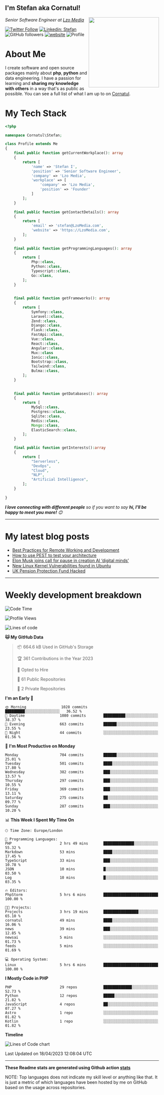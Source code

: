 <h2>I'm Stefan aka Cornatul! </h2>
<img align='right' src="https://i.giphy.com/media/YePKU8cVoIF3afvi8s/giphy.webp" width="230">
<p><em>Senior Software Engineer at <a href="https:/lzomedia.com/">Lzo Media
</a>
</em></p>

[![Twitter Follow](https://img.shields.io/twitter/follow/cornatul?label=Follow)](https://twitter.com/intent/follow?screen_name=cornatul)
[![Linkedin: Stefan](https://img.shields.io/badge/cornatul-blue?style=flat-square&logo=Linkedin&logoColor=white&link=https://www.linkedin.com/in/cornatul/)](https://www.linkedin.com/in/cornatul/)
![GitHub followers](https://img.shields.io/github/followers/cornatul?label=Follow&style=social)
[![website](https://img.shields.io/badge/Website-46a2f1.svg?&style=flat-square&logo=Google-Chrome&logoColor=white&link=https://cornatul.com/)](https://cornatul.com/)
![Profile](https://visitor-badge.glitch.me/badge?page_id=cornatul.cornatul)



# About Me
I create software and open source packages mainly about **php**, **python** and data engineering. 
I have a passion for learning and **sharing my knowledge with others** in a way that's as public as possible. 
You can see a full list of what I am up to on [Cornatul](https://lzomedia.com).


# My Tech Stack

```php
<?php

namespace Cornatul\Stefan;

class Profile extends Me
{
    final public function getCurrentWorkplace(): array
    {
        return [
            'name' => 'Stefan I',
            'position' => 'Senior Software Engineer',
            'company' => 'Lzo Media',
            'workplace' => [
                'company' => 'Lzo Media',
                'position' => 'Founder'         
            ]
        ];
    }
    
    final public function getContactDetails(): array
    {
        return [
            'email' => 'stefan@LzoMedia.com',
            'website' => 'https://LzoMedia.com',
        ];
    }
    
    final public function getProgrammingLanguages(): array
    {
        return [
            Php::class,
            Python::class,
            Typescript::class,
            Go::class,
        ];
    }
    
    
    final public function getFrameworks(): array
    {
        return [
            Symfony::class,
            Laravel::class,
            Zend::class,
            Django::class,
            Flask::class,
            FastApi::class,
            Vue::class,
            React::class,
            Angular::class,
            Mux::class
            Ionic::class,
            Bootstrap::class,
            Tailwind::class,
            Bulma::class,
        ];
    }
    
    
    final public function getDatabases(): array
    {
        return [
            MySql::class,
            Postgres::class,
            Sqlite::class,
            Redis::class,
            Mongo::class,
            ElasticSearch::class,
        ];
    }

    final public function getInterests():array
    {
        return [
            "Serverless",
            "DevOps",
            "Cloud",
            "NLP",
            "Artificial Intelligence",
        ];
    }
   
}
```
 <em><b>I love connecting with different people</b> so if you want to say <b>hi, I'll be happy to meet you more!</b> 😊</em>

---
# My latest blog posts
<!-- BLOG-POST-LIST:START -->
- [Best Practices for Remote Working and Development](https://lzomedia.com/best-practices-for-remote-working-and-development/)
- [How to use PEST to test your architecture](https://lzomedia.com/how-to-use-pest-to-test-your-architecture/)
- [Elon Musk joins call for pause in creation  AI ‘digital minds’](https://lzomedia.com/elon-musk-joins-call-for-pause-in-creation-ai-digital-minds/)
- [New Linux Kernel Vulnerabilities found in Ubuntu](https://lzomedia.com/linux-kernel-vulnerabilities-in-ubuntu/)
- [UK Pension Protection Fund Hacked](https://lzomedia.com/uk-pension-protection-fund-hacked/)
<!-- BLOG-POST-LIST:END -->

---
# Weekly development breakdown
<!--START_SECTION:waka-->
![Code Time](http://img.shields.io/badge/Code%20Time-145%20hrs%2058%20mins-blue)

![Profile Views](http://img.shields.io/badge/Profile%20Views-1-blue)

![Lines of code](https://img.shields.io/badge/From%20Hello%20World%20I%27ve%20Written-16.8%20million%20lines%20of%20code-blue)

**🐱 My GitHub Data** 

> 📦 664.6 kB Used in GitHub's Storage 
 > 
> 🏆 361 Contributions in the Year 2023
 > 
> 💼 Opted to Hire
 > 
> 📜 61 Public Repositories 
 > 
> 🔑 2 Private Repositories 
 > 
**I'm an Early 🐤** 

```text
🌞 Morning                1028 commits        █████████░░░░░░░░░░░░░░░░   36.52 % 
🌆 Daytime                1080 commits        ██████████░░░░░░░░░░░░░░░   38.37 % 
🌃 Evening                663 commits         ██████░░░░░░░░░░░░░░░░░░░   23.55 % 
🌙 Night                  44 commits          ░░░░░░░░░░░░░░░░░░░░░░░░░   01.56 % 
```
📅 **I'm Most Productive on Monday** 

```text
Monday                   704 commits         ██████░░░░░░░░░░░░░░░░░░░   25.01 % 
Tuesday                  501 commits         ████░░░░░░░░░░░░░░░░░░░░░   17.80 % 
Wednesday                382 commits         ███░░░░░░░░░░░░░░░░░░░░░░   13.57 % 
Thursday                 297 commits         ███░░░░░░░░░░░░░░░░░░░░░░   10.55 % 
Friday                   369 commits         ███░░░░░░░░░░░░░░░░░░░░░░   13.11 % 
Saturday                 275 commits         ██░░░░░░░░░░░░░░░░░░░░░░░   09.77 % 
Sunday                   287 commits         ███░░░░░░░░░░░░░░░░░░░░░░   10.20 % 
```


📊 **This Week I Spent My Time On** 

```text
🕑︎ Time Zone: Europe/London

💬 Programming Languages: 
PHP                      2 hrs 49 mins       ██████████████░░░░░░░░░░░   55.32 % 
Markdown                 53 mins             ████░░░░░░░░░░░░░░░░░░░░░   17.45 % 
TypeScript               33 mins             ███░░░░░░░░░░░░░░░░░░░░░░   10.78 % 
JSON                     10 mins             █░░░░░░░░░░░░░░░░░░░░░░░░   03.50 % 
Log                      10 mins             █░░░░░░░░░░░░░░░░░░░░░░░░   03.35 % 

🔥 Editors: 
PhpStorm                 5 hrs 6 mins        █████████████████████████   100.00 % 

🐱‍💻 Projects: 
Projects                 3 hrs 19 mins       ████████████████░░░░░░░░░   65.10 % 
cornatul                 49 mins             ████░░░░░░░░░░░░░░░░░░░░░   16.06 % 
news                     39 mins             ███░░░░░░░░░░░░░░░░░░░░░░   12.85 % 
newsai                   5 mins              ░░░░░░░░░░░░░░░░░░░░░░░░░   01.73 % 
feeds                    5 mins              ░░░░░░░░░░░░░░░░░░░░░░░░░   01.69 % 

💻 Operating System: 
Linux                    5 hrs 6 mins        █████████████████████████   100.00 % 
```

**I Mostly Code in PHP** 

```text
PHP                      29 repos            █████████████░░░░░░░░░░░░   52.73 % 
Python                   12 repos            █████░░░░░░░░░░░░░░░░░░░░   21.82 % 
JavaScript               4 repos             ██░░░░░░░░░░░░░░░░░░░░░░░   07.27 % 
Astro                    1 repo              ░░░░░░░░░░░░░░░░░░░░░░░░░   01.82 % 
Kotlin                   1 repo              ░░░░░░░░░░░░░░░░░░░░░░░░░   01.82 % 
```



**Timeline**

![Lines of Code chart](https://raw.githubusercontent.com/Cornatul/Cornatul/master/assets/bar_graph.png)


 Last Updated on 18/04/2023 12:08:04 UTC
<!--END_SECTION:waka-->


---


**These Readme stats are generated using Github action [stats](https://github.com/cornatul/stats)**

NOTE: Top languages does not indicate my skill level or anything like that. 
It is just a metric of which languages have been hosted by me on GitHub based on the usage across repositories. 
